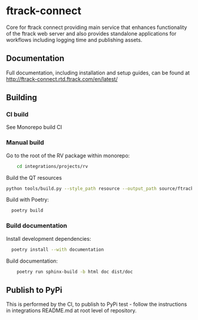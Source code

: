 # ftrack-connect

Core for ftrack connect providing main service that enhances
functionality of the ftrack web server and also provides standalone
applications for workflows including logging time and publishing assets.

## Documentation

Full documentation, including installation and setup guides, can be
found at <http://ftrack-connect.rtd.ftrack.com/en/latest/>

## Building

### CI build

See Monorepo build CI


### Manual build

Go to the root of the RV package within monorepo:

```bash
    cd integrations/projects/rv
```


Build the QT resources

```bash
python tools/build.py --style_path resource --output_path source/ftrack_connect/ui/resource.py build_qt_resources apps/connect
```


Build with Poetry:

```bash
  poetry build
```

### Build documentation


Install development dependencies:

```bash
  poetry install --with documentation
```

Build documentation:

```bash
    poetry run sphinx-build -b html doc dist/doc
```

## Publish to PyPi

This is performed by the CI, to publish to PyPi test - follow the instructions in integrations README.md at root level of 
repository.

